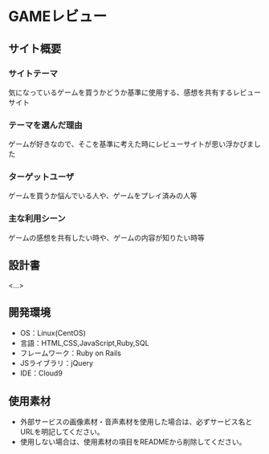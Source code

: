 # GAMEレビュー

## サイト概要
### サイトテーマ
気になっているゲームを買うかどうか基準に使用する、感想を共有するレビューサイト

### テーマを選んだ理由
ゲームが好きなので、そこを基準に考えた時にレビューサイトが思い浮かびました

### ターゲットユーザ
ゲームを買うか悩んでいる人や、ゲームをプレイ済みの人等

### 主な利用シーン
ゲームの感想を共有したい時や、ゲームの内容が知りたい時等

## 設計書
<...>

## 開発環境
- OS：Linux(CentOS)
- 言語：HTML,CSS,JavaScript,Ruby,SQL
- フレームワーク：Ruby on Rails
- JSライブラリ：jQuery
- IDE：Cloud9

## 使用素材
- 外部サービスの画像素材・音声素材を使用した場合は、必ずサービス名とURLを明記してください。
- 使用しない場合は、使用素材の項目をREADMEから削除してください。